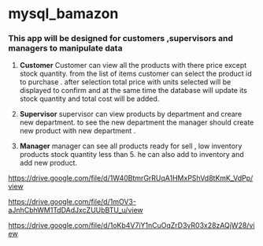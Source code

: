# mysql_bamazon

### This app will be designed for customers ,supervisors and managers to manipulate data ###
1. **Customer**
Customer can view all the products with there price except stock quantity.
from the list of items customer can select the product id to purchase . after selection total price with 
units selected will be displayed to confirm and at the same time the database will update its stock quantity and total cost will be added.

1. **Supervisor**
supervisor  can view products by department and creare new department.
to see the new department the manager should create new product with new department .

1. **Manager**
manager can see all products ready for sell , low inventory products stock quantity less than 5.
he can also add to inventory and add new product.

https://drive.google.com/file/d/1W40BtmrGrRUqA1HMxPShVd8tKmK_VdPp/view

https://drive.google.com/file/d/1mOV3-aJnhCbhWM1TdDAdJxcZUUbBTU_u/view

https://drive.google.com/file/d/1oKb4V7iY1nCuOqZrD3vR03x28zAQjW28/view


